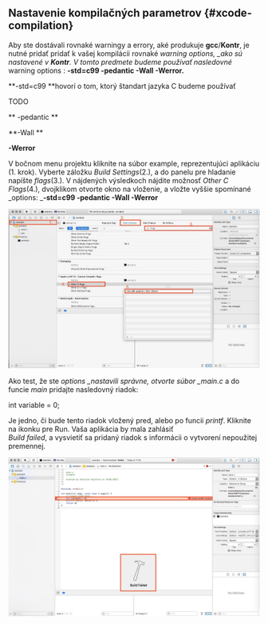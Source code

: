 ## Nastavenie kompilačných parametrov {#xcode-compilation}

Aby ste dostávali rovnaké warningy a errory, aké produkuje **gcc**/**Kontr**, je nutné pridať pridať k vašej kompilácii rovnaké _warning options, \_ako sú nastavené v **Kontr**. V tomto predmete budeme používať nasledovné_ warning options : **-std=c99 -pedantic -Wall -Werror.**

**-std=c99 **hovorí o tom, ktorý štandart jazyka C budeme používať

TODO

** -pedantic **

**-Wall **

**-Werror**

V bočnom menu projektu kliknite na súbor example, reprezentujúci aplikáciu \(1. krok\). Vyberte záložku _Build Settings_\(2.\), a do panelu pre hladanie napíšte _flags_\(3.\). V nájdených výsledkoch nájdite možnosť _Other C Flags_\(4.\), dvojklikom otvorte okno na vloženie, a vložte vyššie spomínané _options: _**-std=c99 -pedantic -Wall -Werror**

![](/assets/Xcode_build1.jpg)

Ako test, že ste _options \_nastavili správne, otvorte súbor \_main.c_ a do funcie _main_ pridajte nasledovný riadok:

int variable = 0;

Je jedno, či bude tento riadok vložený pred, alebo po funcii _printf_. Kliknite na ikonku pre Run. Vaša aplikácia by mala zahlásiť  
_Build failed_, a vysvietiť sa pridaný riadok s informácii o vytvorení nepoužitej premennej.

![](/assets/Xcode_build2.jpg)

